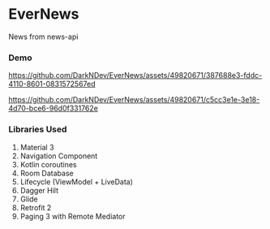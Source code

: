 # EverNews
News from news-api
### Demo


https://github.com/DarkNDev/EverNews/assets/49820671/387688e3-fddc-4110-8601-0831572567ed


https://github.com/DarkNDev/EverNews/assets/49820671/c5cc3e1e-3e18-4d70-bce6-96d0f331762e


### Libraries Used
1. Material 3
2. Navigation Component
3. Kotlin coroutines
4. Room Database
5. Lifecycle (ViewModel + LiveData)
6. Dagger Hilt
7. Glide
8. Retrofit 2
9. Paging 3 with Remote Mediator

